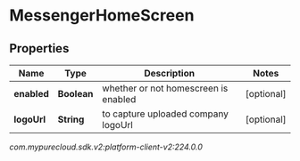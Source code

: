 # MessengerHomeScreen


## Properties

| Name | Type | Description | Notes |
| ------------ | ------------- | ------------- | ------------- |
| **enabled** | **Boolean** | whether or not homescreen is enabled |  [optional] |
| **logoUrl** | **String** | to capture uploaded company logoUrl |  [optional] |




_com.mypurecloud.sdk.v2:platform-client-v2:224.0.0_
